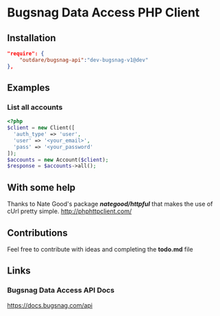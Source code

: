 # Bugsnag Data Access PHP Client

## Installation

```json
"require": {
    "outdare/bugsnag-api":"dev-bugsnag-v1@dev"
},
```

## Examples

### List all accounts
```php
<?php
$client = new Client([
  'auth_type' => 'user',
  'user' => '<your_email>',
  'pass' => '<your_password'
]);
$accounts = new Account($client);
$response = $accounts->all();
```

## With some help

Thanks to Nate Good's package ***nategood/httpful*** that makes the use of cUrl pretty simple.
http://phphttpclient.com/

## Contributions

Feel free to contribute with ideas and completing the **todo.md** file

## Links

### Bugsnag Data Access API Docs
https://docs.bugsnag.com/api
